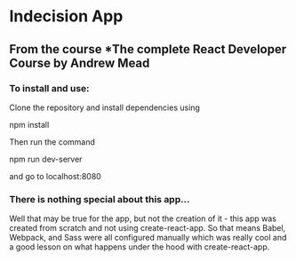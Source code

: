 # Indecision App
## From the course *The complete React Developer Course by Andrew Mead

### To install and use:
Clone the repository and install dependencies using 

npm install

Then run the command 

npm run dev-server

and go to localhost:8080

### There is nothing special about this app...

Well that may be true for the app, but not the creation of it - this app was created from scratch and
 not using create-react-app. So that means Babel, Webpack, and Sass were all configured manually which 
 was really cool and a good lesson on what happens under the hood with create-react-app.